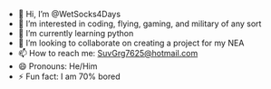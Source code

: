 - 👋 Hi, I’m @WetSocks4Days
- 👀 I’m interested in coding, flying, gaming, and military of any sort
- 🌱 I’m currently learning python
- 💞️ I’m looking to collaborate on creating a project for my NEA
- 📫 How to reach me: SuvGrg7625@hotmail.com
- 😄 Pronouns: He/Him
- ⚡ Fun fact: I am 70% bored

<!---
WetSocks4Days/WetSocks4Days is a ✨ special ✨ repository because its `README.md` (this file) appears on your GitHub profile.
You can click the Preview link to take a look at your changes.
--->
